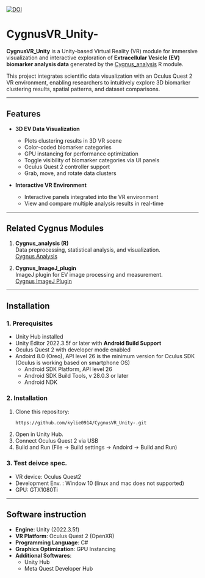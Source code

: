[![DOI](https://zenodo.org/badge/DOI/10.5281/zenodo.16808976.svg)](https://doi.org/10.5281/zenodo.16808976)


# CygnusVR_Unity-

**CygnusVR_Unity** is a Unity-based Virtual Reality (VR) module for immersive visualization and interactive exploration of **Extracellular Vesicle (EV) biomarker analysis data** generated by the [Cygnus_analysis](https://github.com/yeinchung/Cygnus.git) R module.

This project integrates scientific data visualization with an Oculus Quest 2 VR environment, enabling researchers to intuitively explore 3D biomarker clustering results, spatial patterns, and dataset comparisons.

---

## Features
- **3D EV Data Visualization**
  - Plots clustering results in 3D VR scene
  - Color-coded biomarker categories
  - GPU instancing for performance optimization
  - Toggle visibility of biomarker categories via UI panels
  - Oculus Quest 2 controller support
  - Grab, move, and rotate data clusters

- **Interactive VR Environment**
  - Interactive panels integrated into the VR environment
  - View and compare multiple analysis results in real-time

---

## Related Cygnus Modules
1. **Cygnus_analysis (R)**  
   Data preprocessing, statistical analysis, and visualization.  
   [Cygnus Analysis](https://github.com/yeinchung/Cygnus.git)

2. **Cygnus_ImageJ_plugin**  
   ImageJ plugin for EV image processing and measurement.  
   [Cygnus ImageJ Plugin](https://github.com/YOUR_USERNAME/Cygnus_ImageJ_plugin)

--- 

## Installation
### 1. Prerequisites
- Unity Hub installed
- Unity Editor 2022.3.5f or later with **Android Build Support**
- Oculus Quest 2 with developer mode enabled
- Andoird 8.0 (Oreo), API level 26 is the minimum version for Oculus SDK (Oculus is working based on smartphone OS)
  - Android SDK Platform, API level 26
  - Android SDK Build Tools, v 28.0.3 or later
  - Android NDK


### 2. Installation
1. Clone this repository:
   ```bash
   https://github.com/kylie0914/CygnusVR_Unity-.git

2. Open in Unity Hub.
3. Connect Oculus Quest 2 via USB
4. Build and Run (File -> Build settings -> Andoird -> Build and Run)

### 3. Test deivce spec.
- VR device: Oculus Quest2
- Development Env. : Window 10 (linux and mac does not supported)
- GPU: GTX1080Ti
  
--- 

## Software instruction 
- **Engine**: Unity (2022.3.5f)
- **VR Platform**: Oculus Quest 2 (OpenXR)
- **Programming Language**: C#
- **Graphics Optimization**: GPU Instancing
- **Additional Softwares**:
  - Unity Hub 
  - Meta Quest Developer Hub
  

   
